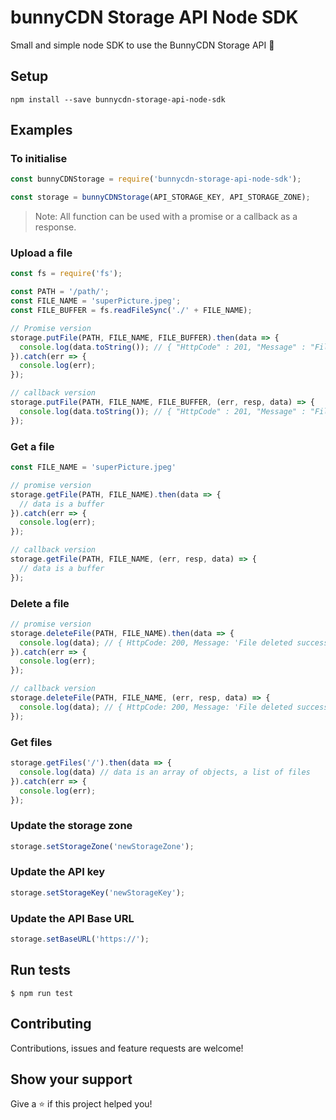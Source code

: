 # bunnyCDN Storage API Node SDK

Small and simple node SDK to use the BunnyCDN Storage API 🐰

## Setup

```
npm install --save bunnycdn-storage-api-node-sdk
```

## Examples

### To initialise

```javascript
const bunnyCDNStorage = require('bunnycdn-storage-api-node-sdk');

const storage = bunnyCDNStorage(API_STORAGE_KEY, API_STORAGE_ZONE);
```

> Note: All function can be used with a promise or a callback as a response.

### Upload a file


```javascript
const fs = require('fs');

const PATH = '/path/';
const FILE_NAME = 'superPicture.jpeg';
const FILE_BUFFER = fs.readFileSync('./' + FILE_NAME);

// Promise version
storage.putFile(PATH, FILE_NAME, FILE_BUFFER).then(data => {
  console.log(data.toString()); // { "HttpCode" : 201, "Message" : "File uploaded." }
}).catch(err => {
  console.log(err);
});

// callback version
storage.putFile(PATH, FILE_NAME, FILE_BUFFER, (err, resp, data) => {
  console.log(data.toString()); // { "HttpCode" : 201, "Message" : "File uploaded." }
});
```

### Get a file

```javascript
const FILE_NAME = 'superPicture.jpeg'

// promise version
storage.getFile(PATH, FILE_NAME).then(data => {
  // data is a buffer
}).catch(err => {
  console.log(err);
});

// callback version
storage.getFile(PATH, FILE_NAME, (err, resp, data) => {
  // data is a buffer
});
```

### Delete a file
```javascript
// promise version
storage.deleteFile(PATH, FILE_NAME).then(data => {
  console.log(data); // { HttpCode: 200, Message: 'File deleted successfuly.' }
}).catch(err => {
  console.log(err);
});

// callback version
storage.deleteFile(PATH, FILE_NAME, (err, resp, data) => {
  console.log(data); // { HttpCode: 200, Message: 'File deleted successfuly.' }
});
```

### Get files

```javascript
storage.getFiles('/').then(data => {
  console.log(data) // data is an array of objects, a list of files
}).catch(err => {
  console.log(err);
});
```
### Update the storage zone

```js
storage.setStorageZone('newStorageZone');
```

### Update the API key

```js
storage.setStorageKey('newStorageKey');
```

### Update the API Base URL

```js
storage.setBaseURL('https://');
```

## Run tests

```
$ npm run test
```

## Contributing

Contributions, issues and feature requests are welcome!

## Show your support

Give a ⭐️ if this project helped you!
